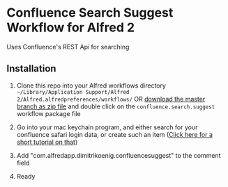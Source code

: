 # Confluence Search Suggest Workflow for Alfred 2

Uses Confluence's REST Api for searching

## Installation

1. Clone this repo into your Alfred workflows directory `~/Library/Application Support/Alfred 2/Alfred.alfredpreferences/workflows/` OR [download the master branch as zip file](https://github.com/dimitri-koenig/alfred-confluence-workflow/archive/master.zip) and double click on the `confluence.search.suggest` workflow package file

2. Go into your mac keychain program, and either search for your confluence safari login data, or create such an item ([Click here for a short tutorial on that](https://www.dimitrikoenig.net/better-usage-of-sensible-user-data-for-alfred-workflows.html))

3. Add "com.alfredapp.dimitrikoenig.confluencesuggest" to the comment field

4. Ready
